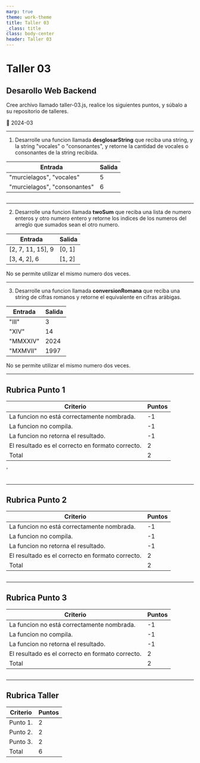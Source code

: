 ```yaml
---
marp: true
theme: work-theme
title: Taller 03
_class: title
class: body-center
header: Taller 03
---
```


<style>
    p:nth-child(4) {
        text-align: center;
        font-size: 0.8rem;
        color: rgba(var(--text-color), 0.6);
    }
</style>

# Taller 03

## Desarollo Web Backend

Cree archivo llamado taller-03.js, realice los siguientes puntos, y súbalo a su repositorio de talleres.

:pencil: 2024-03

---

1. Desarrolle una funcion llamada **desglosarString** que reciba una string, y la string "vocales" o "consonantes", y retorne la cantidad de vocales o consonantes de la string recibida.

| Entrada                      | Salida |
| ---------------------------- | ------ |
| "murcielagos", "vocales"     | 5      |
| "murcielagos", "consonantes" | 6      |

##

---

2. Desarrolle una funcion llamada **twoSum** que reciba una lista de numero enteros y otro numero entero y retorne los indices de los numeros del arreglo que sumados sean el otro numero.

| Entrada           | Salida |
| ----------------- | ------ |
| [2, 7, 11, 15], 9 | [0, 1] |
| [3, 4, 2], 6      | [1, 2] |

No se permite utilizar el mismo numero dos veces.

---

3. Desarrolle una funcion llamada **conversionRomana** que reciba una string de cifras romanos y retorne el equivalente en cifras arábigas.

| Entrada  | Salida |
| -------- | ------ |
| "III"    | 3      |
| "XIV"    | 14     |
| "MMXXIV" | 2024   |
| "MXMVII" | 1997   |

No se permite utilizar el mismo numero dos veces.

---

## Rubrica Punto 1

| Criterio                                         | Puntos |
| ------------------------------------------------ | ------ |
| La funcion no está correctamente nombrada.       | -1     |
| La funcion no compila.                           | -1     |
| La funcion no retorna el resultado.              | -1     |
| El resultado es el correcto en formato correcto. | 2      |
| Total                                            | 2      |

'

##

---

## Rubrica Punto 2

| Criterio                                         | Puntos |
| ------------------------------------------------ | ------ |
| La funcion no está correctamente nombrada.       | -1     |
| La funcion no compila.                           | -1     |
| La funcion no retorna el resultado.              | -1     |
| El resultado es el correcto en formato correcto. | 2      |
| Total                                            | 2      |

##

---

## Rubrica Punto 3

| Criterio                                         | Puntos |
| ------------------------------------------------ | ------ |
| La funcion no está correctamente nombrada.       | -1     |
| La funcion no compila.                           | -1     |
| La funcion no retorna el resultado.              | -1     |
| El resultado es el correcto en formato correcto. | 2      |
| Total                                            | 2      |

##

---

## Rubrica Taller

| Criterio | Puntos |
| -------- | ------ |
| Punto 1. | 2      |
| Punto 2. | 2      |
| Punto 3. | 2      |
| Total    | 6      |

##
